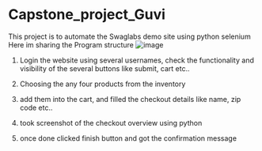 # Capstone_project_Guvi
 This project is to automate the Swaglabs demo site using python selenium
Here im sharing the Program structure
![image](https://github.com/user-attachments/assets/6472684d-58d2-4e23-9624-82563c46cd10)
1) Login the website using several usernames, check the functionality and visibility of the several buttons like submit, cart etc..

2) Choosing the any four products from the inventory

3) add them into the cart, and filled the checkout details like name, zip code etc..

4) took screenshot of the checkout overview using python 
 
5) once done clicked finish button and got the confirmation message


